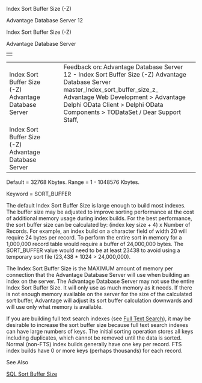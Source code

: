 Index Sort Buffer Size (-Z)




Advantage Database Server 12  

Index Sort Buffer Size (-Z)

Advantage Database Server

|  |
| --- |
|  |

|  |  |  |  |  |
| --- | --- | --- | --- | --- |
| Index Sort Buffer Size (-Z)  Advantage Database Server |  |  | Feedback on: Advantage Database Server 12 - Index Sort Buffer Size (-Z) Advantage Database Server master\_Index\_sort\_buffer\_size\_z\_ Advantage Web Development > Advantage Delphi OData Client > Delphi OData Components > TODataSet / Dear Support Staff, |  |
| Index Sort Buffer Size (-Z)  Advantage Database Server |  |  |  |  |

Default = 32768 Kbytes. Range = 1 - 1048576 Kbytes.

Keyword = SORT\_BUFFER

The default Index Sort Buffer Size is large enough to build most indexes. The buffer size may be adjusted to improve sorting performance at the cost of additional memory usage during index builds. For the best performance, the sort buffer size can be calculated by: (index key size + 4) x Number of Records. For example, an index build on a character field of width 20 will require 24 bytes per record. To perform the entire sort in memory for a 1,000,000 record table would require a buffer of 24,000,000 bytes. The SORT\_BUFFER value would need to be at least 23438 to avoid using a temporary sort file (23,438 \* 1024 > 24,000,000).

The Index Sort Buffer Size is the MAXIMUM amount of memory per connection that the Advantage Database Server will use when building an index on the server. The Advantage Database Server may not use the entire Index Sort Buffer Size. It will only use as much memory as it needs. If there is not enough memory available on the server for the size of the calculated sort buffer, Advantage will adjust its sort buffer calculation downwards and will use only what memory is available.

If you are building full text search indexes (see [Full Text Search](master_full_text_search.htm)), it may be desirable to increase the sort buffer size because full text search indexes can have large numbers of keys. The initial sorting operation stores all keys including duplicates, which cannot be removed until the data is sorted. Normal (non-FTS) index builds generally have one key per record. FTS index builds have 0 or more keys (perhaps thousands) for each record.

See Also

[SQL Sort Buffer Size](master_sql_sort_buffer_size.htm)